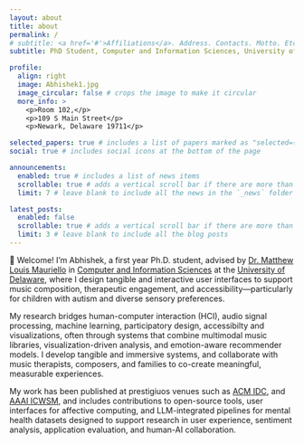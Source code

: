 ```yaml
---
layout: about
title: about
permalink: /
# subtitle: <a href='#'>Affiliations</a>. Address. Contacts. Motto. Etc.
subtitle: PhD Student, Computer and Information Sciences, University of Delaware 

profile:
  align: right
  image: Abhishek1.jpg
  image_circular: false # crops the image to make it circular
  more_info: >
    <p>Room 102,</p>
    <p>109 S Main Street</p>
    <p>Newark, Delaware 19711</p>

selected_papers: true # includes a list of papers marked as "selected={true}"
social: true # includes social icons at the bottom of the page

announcements:
  enabled: true # includes a list of news items
  scrollable: true # adds a vertical scroll bar if there are more than 3 news items
  limit: 7 # leave blank to include all the news in the `_news` folder

latest_posts:
  enabled: false
  scrollable: true # adds a vertical scroll bar if there are more than 3 new posts items
  limit: 3 # leave blank to include all the blog posts
---
```


<!-- Write your biography here. Tell the world about yourself. Link to your favorite [subreddit](http://reddit.com). You can put a picture in, too. The code is already in, just name your picture `prof_pic.jpg` and put it in the `img/` folder.

Put your address / P.O. box / other info right below your picture. You can also disable any of these elements by editing `profile` property of the YAML header of your `_pages/about.md`. Edit `_bibliography/papers.bib` and Jekyll will render your [publications page](/al-folio/publications/) automatically.

Link to your social media connections, too. This theme is set up to use [Font Awesome icons](https://fontawesome.com/) and [Academicons](https://jpswalsh.github.io/academicons/), like the ones below. Add your Facebook, Twitter, LinkedIn, Google Scholar, or just disable all of them. -->
👋 Welcome! I’m Abhishek, a first year Ph.D. student, advised by [Dr. Matthew Louis Mauriello](https://www.eecis.udel.edu/~mlm/) in [Computer and Information Sciences](https://www.cis.udel.edu/) at the [University of Delaware](https://www.udel.edu/), where I design tangible and interactive user interfaces to support music composition, therapeutic engagement, and accessibility—particularly for children with autism and diverse sensory preferences.

My research bridges human-computer interaction (HCI), audio signal processing, machine learning, participatory design, accessibilty and visualizations, often through systems that combine multimodal music libraries, visualization-driven analysis, and emotion-aware recommender models. I develop tangible and immersive systems, and collaborate with music therapists, composers, and families to co-create meaningful, measurable experiences.

My work has been published at prestigiuos venues such as [ACM IDC](https://idc.acm.org/2025/), and [AAAI ICWSM](https://www.icwsm.org/2025/index.html), and includes contributions to open-source tools, user interfaces for affective computing, and LLM-integrated pipelines for mental health datasets designed to support research in user experience, sentiment analysis, application evaluation, and human-AI collaboration.

